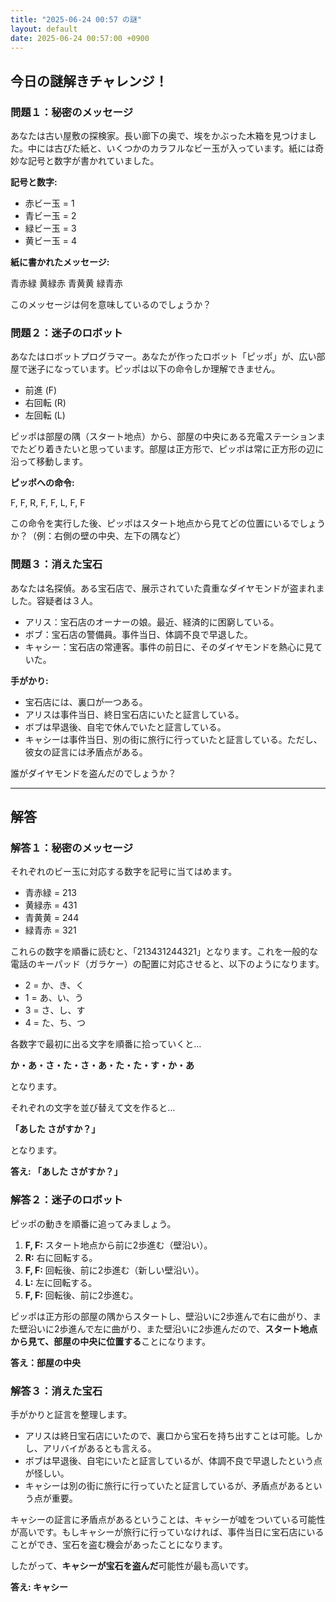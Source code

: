 ```yaml
---
title: "2025-06-24 00:57 の謎"
layout: default
date: 2025-06-24 00:57:00 +0900
---
```

## 今日の謎解きチャレンジ！

### 問題１：秘密のメッセージ

あなたは古い屋敷の探検家。長い廊下の奥で、埃をかぶった木箱を見つけました。中には古びた紙と、いくつかのカラフルなビー玉が入っています。紙には奇妙な記号と数字が書かれていました。

**記号と数字:**

*   赤ビー玉 = 1
*   青ビー玉 = 2
*   緑ビー玉 = 3
*   黄ビー玉 = 4

**紙に書かれたメッセージ:**

青赤緑  黄緑赤  青黄黄  緑青赤

このメッセージは何を意味しているのでしょうか？

### 問題２：迷子のロボット

あなたはロボットプログラマー。あなたが作ったロボット「ピッポ」が、広い部屋で迷子になっています。ピッポは以下の命令しか理解できません。

*   前進 (F)
*   右回転 (R)
*   左回転 (L)

ピッポは部屋の隅（スタート地点）から、部屋の中央にある充電ステーションまでたどり着きたいと思っています。部屋は正方形で、ピッポは常に正方形の辺に沿って移動します。

**ピッポへの命令:**

F, F, R, F, F, L, F, F

この命令を実行した後、ピッポはスタート地点から見てどの位置にいるでしょうか？（例：右側の壁の中央、左下の隅など）

### 問題３：消えた宝石

あなたは名探偵。ある宝石店で、展示されていた貴重なダイヤモンドが盗まれました。容疑者は３人。

*   アリス：宝石店のオーナーの娘。最近、経済的に困窮している。
*   ボブ：宝石店の警備員。事件当日、体調不良で早退した。
*   キャシー：宝石店の常連客。事件の前日に、そのダイヤモンドを熱心に見ていた。

**手がかり:**

*   宝石店には、裏口が一つある。
*   アリスは事件当日、終日宝石店にいたと証言している。
*   ボブは早退後、自宅で休んでいたと証言している。
*   キャシーは事件当日、別の街に旅行に行っていたと証言している。ただし、彼女の証言には矛盾点がある。

誰がダイヤモンドを盗んだのでしょうか？

---
## 解答

### 解答１：秘密のメッセージ

それぞれのビー玉に対応する数字を記号に当てはめます。

*   青赤緑 = 213
*   黄緑赤 = 431
*   青黄黄 = 244
*   緑青赤 = 321

これらの数字を順番に読むと、「213431244321」となります。これを一般的な電話のキーパッド（ガラケー）の配置に対応させると、以下のようになります。

*   2 = か、き、く
*   1 = あ、い、う
*   3 = さ、し、す
*   4 = た、ち、つ

各数字で最初に出る文字を順番に拾っていくと…

**か・あ・さ・た・さ・あ・た・た・す・か・あ**

となります。

それぞれの文字を並び替えて文を作ると…

**「あした さがすか？」**

となります。

**答え: 「あした さがすか？」**

### 解答２：迷子のロボット

ピッポの動きを順番に追ってみましょう。

1.  **F, F:** スタート地点から前に2歩進む（壁沿い）。
2.  **R:** 右に回転する。
3.  **F, F:** 回転後、前に2歩進む（新しい壁沿い）。
4.  **L:** 左に回転する。
5.  **F, F:** 回転後、前に2歩進む。

ピッポは正方形の部屋の隅からスタートし、壁沿いに2歩進んで右に曲がり、また壁沿いに2歩進んで左に曲がり、また壁沿いに2歩進んだので、**スタート地点から見て、部屋の中央に位置する**ことになります。

**答え：部屋の中央**

### 解答３：消えた宝石

手がかりと証言を整理します。

*   アリスは終日宝石店にいたので、裏口から宝石を持ち出すことは可能。しかし、アリバイがあるとも言える。
*   ボブは早退後、自宅にいたと証言しているが、体調不良で早退したという点が怪しい。
*   キャシーは別の街に旅行に行っていたと証言しているが、矛盾点があるという点が重要。

キャシーの証言に矛盾点があるということは、キャシーが嘘をついている可能性が高いです。もしキャシーが旅行に行っていなければ、事件当日に宝石店にいることができ、宝石を盗む機会があったことになります。

したがって、**キャシーが宝石を盗んだ**可能性が最も高いです。

**答え: キャシー**
